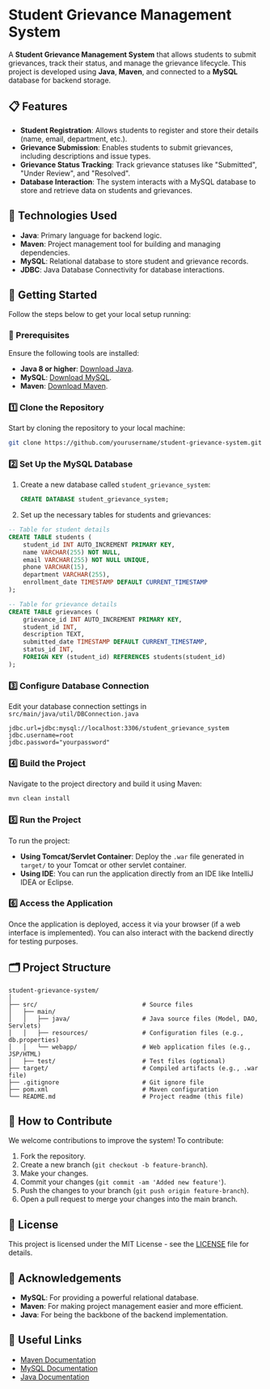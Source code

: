 
# Student Grievance Management System

A **Student Grievance Management System** that allows students to submit grievances, track their status, and manage the grievance lifecycle. This project is developed using **Java**, **Maven**, and connected to a **MySQL** database for backend storage.

## 📋 Features

- **Student Registration**: Allows students to register and store their details (name, email, department, etc.).
- **Grievance Submission**: Enables students to submit grievances, including descriptions and issue types.
- **Grievance Status Tracking**: Track grievance statuses like "Submitted", "Under Review", and "Resolved".
- **Database Interaction**: The system interacts with a MySQL database to store and retrieve data on students and grievances.

## 🔧 Technologies Used

- **Java**: Primary language for backend logic.
- **Maven**: Project management tool for building and managing dependencies.
- **MySQL**: Relational database to store student and grievance records.
- **JDBC**: Java Database Connectivity for database interactions.

## 🚀 Getting Started

Follow the steps below to get your local setup running:

### 📝 Prerequisites

Ensure the following tools are installed:

- **Java 8 or higher**: [Download Java](https://www.oracle.com/java/technologies/javase-jdk11-downloads.html).
- **MySQL**: [Download MySQL](https://dev.mysql.com/downloads/).
- **Maven**: [Download Maven](https://maven.apache.org/download.cgi).

### 1️⃣ Clone the Repository

Start by cloning the repository to your local machine:

```bash
git clone https://github.com/yourusername/student-grievance-system.git
```

### 2️⃣ Set Up the MySQL Database

1. Create a new database called `student_grievance_system`:

   ```sql
   CREATE DATABASE student_grievance_system;
   ```

2. Set up the necessary tables for students and grievances:

```sql
-- Table for student details
CREATE TABLE students (
    student_id INT AUTO_INCREMENT PRIMARY KEY,
    name VARCHAR(255) NOT NULL,
    email VARCHAR(255) NOT NULL UNIQUE,
    phone VARCHAR(15),
    department VARCHAR(255),
    enrollment_date TIMESTAMP DEFAULT CURRENT_TIMESTAMP
);

-- Table for grievance details
CREATE TABLE grievances (
    grievance_id INT AUTO_INCREMENT PRIMARY KEY,
    student_id INT,
    description TEXT,
    submitted_date TIMESTAMP DEFAULT CURRENT_TIMESTAMP,
    status_id INT,
    FOREIGN KEY (student_id) REFERENCES students(student_id)
);
```

### 3️⃣ Configure Database Connection

Edit your database connection settings in `src/main/java/util/DBConnection.java`

```properties
jdbc.url=jdbc:mysql://localhost:3306/student_grievance_system
jdbc.username=root
jdbc.password="yourpassword"
```

### 4️⃣ Build the Project

Navigate to the project directory and build it using Maven:

```bash
mvn clean install
```

### 5️⃣ Run the Project

To run the project:

- **Using Tomcat/Servlet Container**: Deploy the `.war` file generated in `target/` to your Tomcat or other servlet container.
- **Using IDE**: You can run the application directly from an IDE like IntelliJ IDEA or Eclipse.

### 6️⃣ Access the Application

Once the application is deployed, access it via your browser (if a web interface is implemented). You can also interact with the backend directly for testing purposes.

## 🗂 Project Structure

```plaintext
student-grievance-system/
│
├── src/                             # Source files
│   ├── main/
│   │   ├── java/                    # Java source files (Model, DAO, Servlets)
│   │   ├── resources/               # Configuration files (e.g., db.properties)
│   │   └── webapp/                  # Web application files (e.g., JSP/HTML)
│   ├── test/                        # Test files (optional)
├── target/                          # Compiled artifacts (e.g., .war file)
├── .gitignore                       # Git ignore file
├── pom.xml                          # Maven configuration
└── README.md                        # Project readme (this file)
```

## 🤝 How to Contribute

We welcome contributions to improve the system! To contribute:

1. Fork the repository.
2. Create a new branch (`git checkout -b feature-branch`).
3. Make your changes.
4. Commit your changes (`git commit -am 'Added new feature'`).
5. Push the changes to your branch (`git push origin feature-branch`).
6. Open a pull request to merge your changes into the main branch.

## 📄 License

This project is licensed under the MIT License - see the [LICENSE](LICENSE) file for details.

## 🌟 Acknowledgements

- **MySQL**: For providing a powerful relational database.
- **Maven**: For making project management easier and more efficient.
- **Java**: For being the backbone of the backend implementation.

## 🔗 Useful Links

- [Maven Documentation](https://maven.apache.org/guides/index.html)
- [MySQL Documentation](https://dev.mysql.com/doc/)
- [Java Documentation](https://docs.oracle.com/en/java/)
```
